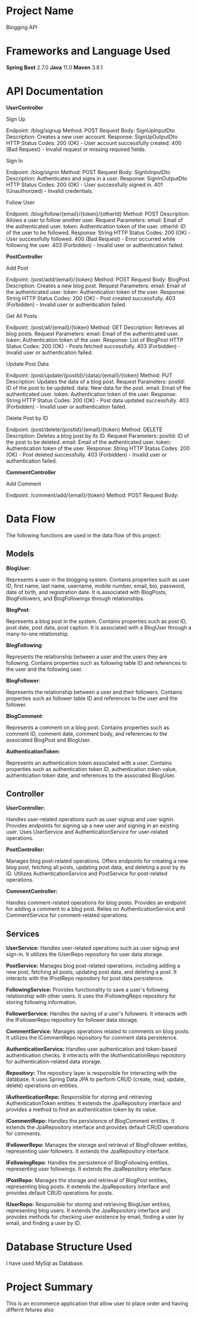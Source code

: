 # Project Name
Blogging API

# Frameworks and Language Used
**Spring Boot** 2.7.0
**Java** 11.0
**Maven** 3.8.1

# API Documentation

 **UserController**

  Sign Up

  Endpoint: /blog/signup
  Method: POST
  Request Body: SignUpInputDto
  Description: Creates a new user account.
  Response: SignUpOutputDto
  HTTP Status Codes:
  200 (OK) - User account successfully created.
  400 (Bad Request) - Invalid request or missing required fields.

  Sign In

  Endpoint: /blog/signin
  Method: POST
  Request Body: SignInInputDto
  Description: Authenticates and signs in a user.
  Response: SignInOutputDto
  HTTP Status Codes:
  200 (OK) - User successfully signed in.
  401 (Unauthorized) - Invalid credentials.
  
  
  Follow User

  Endpoint: /blog/follow/{email}/{token}/{otherId}
  Method: POST
  Description: Allows a user to follow another user.
  Request Parameters:
  email: Email of the authenticated user.
  token: Authentication token of the user.
  otherId: ID of the user to be followed.
  Response: String
  HTTP Status Codes:
  200 (OK) - User successfully followed.
  400 (Bad Request) - Error occurred while following the user.
  403 (Forbidden) - Invalid user or authentication failed.
  
  
**PostController**

Add Post

  Endpoint: /post/add/{email}/{token}
  Method: POST
  Request Body: BlogPost
  Description: Creates a new blog post.
  Request Parameters:
  email: Email of the authenticated user.
  token: Authentication token of the user.
  Response: String
  HTTP Status Codes:
  200 (OK) - Post created successfully.
  403 (Forbidden) - Invalid user or authentication failed.
  
Get All Posts

  Endpoint: /post/all/{email}/{token}
  Method: GET
  Description: Retrieves all blog posts.
  Request Parameters:
  email: Email of the authenticated user.
  token: Authentication token of the user.
  Response: List of BlogPost
  HTTP Status Codes:
  200 (OK) - Posts fetched successfully.
  403 (Forbidden) - Invalid user or authentication failed.
  
Update Post Data

  Endpoint: /post/update/{postId}/{data}/{email}/{token}
  Method: PUT
  Description: Updates the data of a blog post.
  Request Parameters:
  postId: ID of the post to be updated.
  data: New data for the post.
  email: Email of the authenticated user.
  token: Authentication token of the user.
  Response: String
  HTTP Status Codes:
  200 (OK) - Post data updated successfully.
  403 (Forbidden) - Invalid user or authentication failed.
  
Delete Post by ID

  Endpoint: /post/delete/{postId}/{email}/{token}
  Method: DELETE
  Description: Deletes a blog post by its ID.
  Request Parameters:
  postId: ID of the post to be deleted.
  email: Email of the authenticated user.
  token: Authentication token of the user.
  Response: String
  HTTP Status Codes:
  200 (OK) - Post deleted successfully.
  403 (Forbidden) - Invalid user or authentication failed.
  
**CommentController**

  Add Comment

  Endpoint: /comment/add/{email}/{token}
  Method: POST
  Request Body:

# Data Flow

The following functions are used in the data flow of this project:

## Models

  **BlogUser**:

  Represents a user in the blogging system.
  Contains properties such as user ID, first name, last name, username, mobile number, email, bio, password, date of birth, and registration date.
  It is associated with BlogPosts, BlogFollowers, and BlogFollowings through relationships.

  **BlogPost**:

  Represents a blog post in the system.
  Contains properties such as post ID, post date, post data, post caption.
  It is associated with a BlogUser through a many-to-one relationship.

  **BlogFollowing**:

  Represents the relationship between a user and the users they are following.
  Contains properties such as following table ID and references to the user and the following user.

  **BlogFollower**:

  Represents the relationship between a user and their followers.
  Contains properties such as follower table ID and references to the user and the follower.

  **BlogComment**:

  Represents a comment on a blog post.
  Contains properties such as comment ID, comment date, comment body, and references to the associated BlogPost and BlogUser.

  **AuthenticationToken**:

  Represents an authentication token associated with a user.
  Contains properties such as authentication token ID, authentication token value, authentication token date, and references to the associated BlogUser.

## Controller

  **UserController:**

  Handles user-related operations such as user signup and user signin.
  Provides endpoints for signing up a new user and signing in an existing user.
  Uses UserService and AuthenticationService for user-related operations.

  **PostController:**

  Manages blog post-related operations.
  Offers endpoints for creating a new blog post, fetching all posts, updating post data, and deleting a post by its ID.
  Utilizes AuthenticationService and PostService for post-related operations.

  **CommentController:**

  Handles comment-related operations for blog posts.
  Provides an endpoint for adding a comment to a blog post.
  Relies on AuthenticationService and CommentService for comment-related operations.


## Services

  **UserService:**
  Handles user-related operations such as user signup and sign-in. It utilizes the IUserRepo repository for user data storage.

  **PostService:**
  Manages blog post-related operations, including adding a new post, fetching all posts, updating post data, and deleting a post. It interacts with the IPostRepo repository for post data persistence.

  **FollowingService:** 
  Provides functionality to save a user's following relationship with other users. It uses the IFollowingRepo repository for storing following information.

  **FollowerService:** 
  Handles the saving of a user's followers. It interacts with the IFollowerRepo repository for follower data storage.

  **CommentService:** 
  Manages operations related to comments on blog posts. It utilizes the ICommentRepo repository for comment data persistence.

  **AuthenticationService:** 
  Handles user authentication and token-based authentication checks. It interacts with the IAuthenticationRepo repository for authentication-related data storage.


_**Repository:**_ The repository layer is responsible for interacting with the database. It uses Spring Data JPA to perform CRUD (create, read, update, delete) operations on entities.

  **IAuthenticationRepo:** 
  Responsible for storing and retrieving AuthenticationToken entities. It extends the JpaRepository interface and provides a method to find an authentication token by its value.

  **ICommentRepo:** 
  Handles the persistence of BlogComment entities. It extends the JpaRepository interface and provides default CRUD operations for comments.

  **IFollowerRepo:** 
  Manages the storage and retrieval of BlogFollower entities, representing user followers. It extends the JpaRepository interface.

  **IFollowingRepo:** 
  Handles the persistence of BlogFollowing entities, representing user followings. It extends the JpaRepository interface.

  **IPostRepo:** 
  Manages the storage and retrieval of BlogPost entities, representing blog posts. It extends the JpaRepository interface and provides default CRUD operations for posts.

  **IUserRepo:** 
  Responsible for storing and retrieving BlogUser entities, representing blog users. It extends the JpaRepository interface and provides methods for checking user existence by email, finding a user by email, and finding a user by ID.

# Database Structure Used
I have used MySql as Database.

# Project Summary

This is an ecommerce application that allow user to place order and having differnt fetures also




